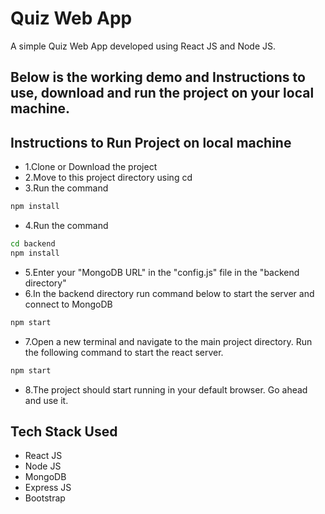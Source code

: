 # Quiz Web App

A simple Quiz Web App developed using React JS and Node JS. 

## Below is the working demo and Instructions to use, download and run the project on your local machine.


## Instructions to Run Project on local machine
* 1.Clone or Download the project
* 2.Move to this project directory using cd
* 3.Run the command 

```bash 
npm install
```
* 4.Run the command
```bash
cd backend
npm install
```
* 5.Enter your "MongoDB URL" in the "config.js" file in the "backend directory"
* 6.In the backend directory run command below to start the server and connect to MongoDB
```bash
npm start
```

* 7.Open a new terminal and navigate to the main project directory. Run the following command to start the react server.
```bash
npm start
```
* 8.The project should start running in your default browser. Go ahead and use it.

## Tech Stack Used
* React JS
* Node JS
* MongoDB
* Express JS
* Bootstrap
